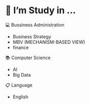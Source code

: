 # 👯 I’m Study in ...

💻 Bussiness Administration
   - Business Strategy
   - MBV (MECHANISM-BASED VIEW)
   - finance 

📚 Computer Science
  - AI
  - Big Data

📋 Language
   - English
